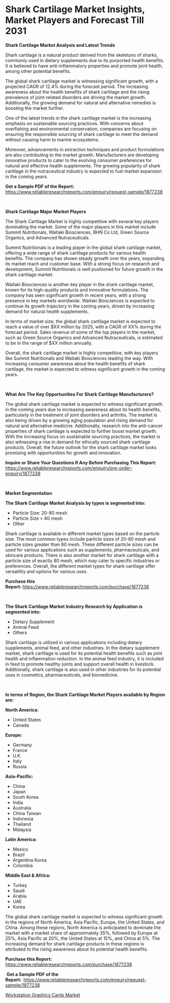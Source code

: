 <p><h1>Shark Cartilage Market Insights, Market Players and Forecast Till 2031</h1></p><p><strong>Shark Cartilage Market Analysis and Latest Trends</strong></p>
<p><p>Shark cartilage is a natural product derived from the skeletons of sharks, commonly used in dietary supplements due to its purported health benefits. It is believed to have anti-inflammatory properties and promote joint health, among other potential benefits.</p><p>The global shark cartilage market is witnessing significant growth, with a projected CAGR of 12.4% during the forecast period. The increasing awareness about the health benefits of shark cartilage and the rising prevalence of joint-related disorders are driving the market growth. Additionally, the growing demand for natural and alternative remedies is boosting the market further.</p><p>One of the latest trends in the shark cartilage market is the increasing emphasis on sustainable sourcing practices. With concerns about overfishing and environmental conservation, companies are focusing on ensuring the responsible sourcing of shark cartilage to meet the demand without causing harm to marine ecosystems.</p><p>Moreover, advancements in extraction techniques and product formulations are also contributing to the market growth. Manufacturers are developing innovative products to cater to the evolving consumer preferences for natural and effective health supplements. The growing popularity of shark cartilage in the nutraceutical industry is expected to fuel market expansion in the coming years.</p></p>
<p><strong>Get a Sample PDF of the Report:&nbsp;</strong> <a href="https://www.reliableresearchreports.com/enquiry/request-sample/1877238">https://www.reliableresearchreports.com/enquiry/request-sample/1877238</a></p>
<p>&nbsp;</p>
<p><strong>Shark Cartilage Major Market Players</strong></p>
<p><p>The Shark Cartilage Market is highly competitive with several key players dominating the market. Some of the major players in this market include Summit Nutritionals, Waitaki Biosciences, BHN Co Ltd, Green Source Organics, and Advanced Nutraceuticals.</p><p>Summit Nutritionals is a leading player in the global shark cartilage market, offering a wide range of shark cartilage products for various health benefits. The company has shown steady growth over the years, expanding its market reach and customer base. With a strong focus on research and development, Summit Nutritionals is well positioned for future growth in the shark cartilage market.</p><p>Waitaki Biosciences is another key player in the shark cartilage market, known for its high-quality products and innovative formulations. The company has seen significant growth in recent years, with a strong presence in key markets worldwide. Waitaki Biosciences is expected to continue its growth trajectory in the coming years, driven by increasing demand for natural health supplements.</p><p>In terms of market size, the global shark cartilage market is expected to reach a value of over $XX million by 2025, with a CAGR of XX% during the forecast period. Sales revenue of some of the top players in the market, such as Green Source Organics and Advanced Nutraceuticals, is estimated to be in the range of $XX million annually.</p><p>Overall, the shark cartilage market is highly competitive, with key players like Summit Nutritionals and Waitaki Biosciences leading the way. With increasing consumer awareness about the health benefits of shark cartilage, the market is expected to witness significant growth in the coming years.</p></p>
<p>&nbsp;</p>
<p><strong>What Are The Key Opportunities For Shark Cartilage Manufacturers?</strong></p>
<p><p>The global shark cartilage market is expected to witness significant growth in the coming years due to increasing awareness about its health benefits, particularly in the treatment of joint disorders and arthritis. The market is also being driven by a growing aging population and rising demand for natural and alternative medicine. Additionally, research into the anti-cancer properties of shark cartilage is expected to further boost market growth. With the increasing focus on sustainable sourcing practices, the market is also witnessing a rise in demand for ethically sourced shark cartilage products. Overall, the future outlook for the shark cartilage market looks promising with opportunities for growth and innovation.</p></p>
<p><strong>Inquire or Share Your Questions If Any Before Purchasing This Report:</strong> <a href="https://www.reliableresearchreports.com/enquiry/pre-order-enquiry/1877238">https://www.reliableresearchreports.com/enquiry/pre-order-enquiry/1877238</a></p>
<p>&nbsp;</p>
<p><strong>Market Segmentation</strong></p>
<p><strong>The Shark Cartilage Market Analysis by types is segmented into:</strong></p>
<p><ul><li>Particle Size: 20-80 mesh</li><li>Particle Size > 80 mesh</li><li>Other</li></ul></p>
<p><p>Shark cartilage is available in different market types based on the particle size. The most common types include particle sizes of 20-80 mesh and particle sizes greater than 80 mesh. These different particle sizes can be used for various applications such as supplements, pharmaceuticals, and skincare products. There is also another market for shark cartilage with a particle size of exactly 80 mesh, which may cater to specific industries or preferences. Overall, the different market types for shark cartilage offer versatility and options for various uses.</p></p>
<p><strong>Purchase this Report:&nbsp;</strong><a href="https://www.reliableresearchreports.com/purchase/1877238">https://www.reliableresearchreports.com/purchase/1877238</a></p>
<p>&nbsp;</p>
<p><strong>The Shark Cartilage Market Industry Research by Application is segmented into:</strong></p>
<p><ul><li>Dietary Supplement</li><li>Animal Feed</li><li>Others</li></ul></p>
<p><p>Shark cartilage is utilized in various applications including dietary supplements, animal feed, and other industries. In the dietary supplement market, shark cartilage is used for its potential health benefits such as joint health and inflammation reduction. In the animal feed industry, it is included in feed to promote healthy joints and support overall health in livestock. Additionally, shark cartilage is also used in other industries for its potential uses in cosmetics, pharmaceuticals, and biomedicine.</p></p>
<p>&nbsp;</p>
<p><strong>In terms of Region, the Shark Cartilage Market Players available by Region are:</strong></p>
<p>
    <p> <strong> North America: </strong>
        <ul>
            <li>United States</li>
            <li>Canada</li>
        </ul>
        </p> 
    <p> <strong> Europe: </strong>
        <ul>
            <li>Germany</li>
            <li>France</li>
            <li>U.K.</li>
            <li>Italy</li>
            <li>Russia</li>
        </ul>
        </p> 
    <p> <strong> Asia-Pacific: </strong>
        <ul>
            <li>China</li>
            <li>Japan</li>
            <li>South Korea</li>
            <li>India</li>
            <li>Australia</li>
            <li>China Taiwan</li>
            <li>Indonesia</li>
            <li>Thailand</li>
            <li>Malaysia</li>
        </ul>
        </p> 
    <p> <strong> Latin America: </strong>
        <ul>
            <li>Mexico</li>
            <li>Brazil</li>
            <li>Argentina Korea</li>
            <li>Colombia</li>
        </ul>
        </p> 
    <p> <strong> Middle East & Africa: </strong>
        <ul>
            <li>Turkey</li>
            <li>Saudi</li>
            <li>Arabia</li>
            <li>UAE</li>
            <li>Korea</li>
        </ul>
    </p>
    </p>
<p><p>The global shark cartilage market is expected to witness significant growth in the regions of North America, Asia Pacific, Europe, the United States, and China. Among these regions, North America is anticipated to dominate the market with a market share of approximately 35%, followed by Europe at 25%, Asia Pacific at 20%, the United States at 15%, and China at 5%. The increasing demand for shark cartilage products in these regions is attributed to the rising awareness about its potential health benefits.</p></p>
<p><strong>Purchase this Report: </strong><a href="https://www.reliableresearchreports.com/purchase/1877238">https://www.reliableresearchreports.com/purchase/1877238</a></p>
<p>&nbsp;<strong>Get a Sample PDF of the Report:&nbsp;&nbsp;</strong><a href="https://www.reliableresearchreports.com/enquiry/request-sample/1877238">https://www.reliableresearchreports.com/enquiry/request-sample/1877238</a></p>
<p><strong></strong></p>
<p><p><a href="https://fearless-okapi-6c8.notion.site/Workstation-Graphics-Cards-Market-Size-and-Examines-its-Market-Scope-with-a-Primary-Focus-on-Growt-2ab1c22b56394b0a86a042861499acad">Workstation Graphics Cards Market</a></p></p>